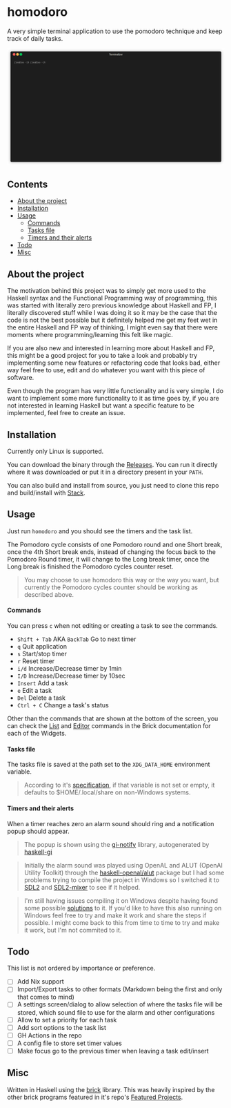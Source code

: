 # homodoro
A very simple terminal application to use the pomodoro technique and keep track of daily tasks.

<p align="center">
  <img alt="example usage of homodoro" src="./media/homodoro.gif">
</p>

## Contents
- [About the project](#about-the-project)
- [Installation](#installation)
- [Usage](#usage)
  - [Commands](#commands)
  - [Tasks file](#tasks-file)
  - [Timers and their alerts](#timers-and-their-alerts)
- [Todo](#todo)
- [Misc](#misc)

## About the project
The motivation behind this project was to simply get more used to the Haskell syntax and the Functional Programming way of programming, this was started with literally zero previous knowledge about Haskell and FP, I literally discovered stuff while I was doing it so it may be the case that the code is not the best possible but it definitely helped me get my feet wet in the entire Haskell and FP way of thinking, I might even say that there were moments where programming/learning this felt like magic.

If you are also new and interested in learning more about Haskell and FP, this might be a good project for you to take a look and probably try implementing some new features or refactoring code that looks bad, either way feel free to use, edit and do whatever you want with this piece of software.

Even though the program has very little functionality and is very simple, I do want to implement some more functionality to it as time goes by, if you are not interested in learning Haskell but want a specific feature to be implemented, feel free to create an issue.

## Installation
Currently only Linux is supported.

You can download the binary through the [Releases](https://github.com/c0nradLC/homodoro/releases). You can run it directly where it was downloaded or put it in a directory present in your `PATH`.

You can also build and install from source, you just need to clone this repo and build/install with [Stack](https://docs.haskellstack.org/en/stable/).

## Usage
Just run `homodoro` and you should see the timers and the task list.

The Pomodoro cycle consists of one Pomodoro round and one Short break, once the 4th Short break ends, instead of changing the focus back to the Pomodoro Round timer, it will change to the Long break timer, once the Long break is finished the Pomodoro cycles counter reset.
> You may choose to use homodoro this way or the way you want, but currently the Pomodoro cycles counter should be working as described above.

#### Commands
You can press `c` when not editing or creating a task to see the commands.

- `Shift + Tab` AKA `BackTab` Go to next timer
- `q` Quit application
- `s` Start/stop timer
- `r` Reset timer
- `i/d` Increase/Decrease timer by 1min
- `I/D` Increase/Decrease timer by 10sec
- `Insert` Add a task
- `e` Edit a task
- `Del` Delete a task
- `Ctrl + C` Change a task's status

Other than the commands that are shown at the bottom of the screen, you can check the [List](https://hackage.haskell.org/package/brick-2.3.1/docs/Brick-Widgets-List.html#g:3) and [Editor](https://hackage.haskell.org/package/brick-2.3.1/docs/Brick-Widgets-Edit.html) commands in the Brick documentation for each of the Widgets.

#### Tasks file
The tasks file is saved at the path set to the `XDG_DATA_HOME` environment variable.
> According to it's [specification](https://specifications.freedesktop.org/basedir-spec/basedir-spec-latest.html), if that variable is not set or empty, it defaults to $HOME/.local/share on non-Windows systems.

#### Timers and their alerts
When a timer reaches zero an alarm sound should ring and a notification popup should appear.
  
> The popup is shown using the [gi-notify](https://hackage.haskell.org/package/gi-notify) library, autogenerated by [haskell-gi](https://github.com/haskell-gi/haskell-gi)
  
> Initially the alarm sound was played using OpenAL and ALUT (OpenAl Utility Toolkit) through the [haskell-openal/alut](https://github.com/haskell-openal/ALUT) package but I had some problems trying to compile the project in Windows so I switched it to [SDL2](https://hackage.haskell.org/package/sdl2) and [SDL2-mixer](https://hackage.haskell.org/package/sdl2-mixer) to see if it helped.

>  I'm still having issues compiling it on Windows despite having found some possible [solutions](https://github.com/haskell-game/sdl2/issues/277#issuecomment-1339145721) to it. If you'd like to have this also running on Windows feel free to try and make it work and share the steps if possible. I might come back to this from time to time to try and make it work, but I'm not commited to it.

## Todo
This list is not ordered by importance or preference.

- [ ] Add Nix support
- [ ] Import/Export tasks to other formats (Markdown being the first and only that comes to mind)
- [ ] A settings screen/dialog to allow selection of where the tasks file will be stored, which sound file to use for the alarm and other configurations
- [ ] Allow to set a priority for each task
- [ ] Add sort options to the task list
- [ ] GH Actions in the repo
- [ ] A config file to store set timer values
- [ ] Make focus go to the previous timer when leaving a task edit/insert

## Misc
Written in Haskell using the [brick](https://github.com/jtdaugherty/brick) library. This was heavily inspired by the other brick programs featured in it's repo's [Featured Projects](https://github.com/jtdaugherty/brick#Featured-Projects).
